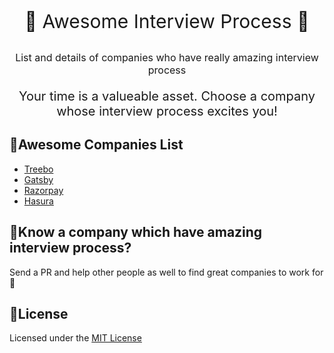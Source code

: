 <center>
  <p style="font-size:30px">🤩 Awesome Interview Process 🤩</p>
  <p style="font-size:16px">List and details of companies who have really amazing interview process</p>
  <p style="font-size:20px">Your time is a valueable asset. Choose a company whose interview process excites you!</p>
</center>

## 🤩Awesome Companies List 
  - [Treebo](content/01-treebo.md)
  - [Gatsby](content/02-gatsby.md)
  - [Razorpay](content/03-razorpay.md)
  - [Hasura](content/04-hasura.md)

## 🤔Know a company which have amazing interview process? 
Send a PR and help other people as well to find great companies to work for 💪

## 📝License
Licensed under the [MIT License](LICENSE.md)

